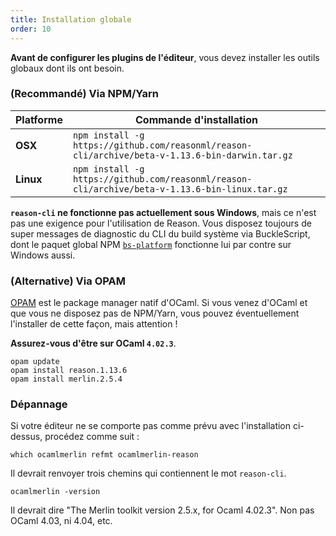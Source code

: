 ```yaml
---
title: Installation globale
order: 10
---
```


**Avant de configurer les plugins de l'éditeur**, vous devez installer les outils globaux dont ils ont besoin.

### (Recommandé) Via NPM/Yarn

| Platforme  | Commande d'installation
|-----------|-------------------------------------------------------------------------------------------------
| **OSX**   | `npm install -g https://github.com/reasonml/reason-cli/archive/beta-v-1.13.6-bin-darwin.tar.gz`
| **Linux** | `npm install -g https://github.com/reasonml/reason-cli/archive/beta-v-1.13.6-bin-linux.tar.gz`

**`reason-cli` ne fonctionne pas actuellement sous Windows**, mais ce n'est pas une exigence pour l'utilisation de Reason. Vous disposez toujours de super messages de diagnostic du CLI du build système via BuckleScript, dont le paquet global NPM  [`bs-platform`](https://www.npmjs.com/package/bs-platform) fonctionne lui par contre sur Windows aussi.

### (Alternative) Via OPAM

[OPAM](https://opam.ocaml.org) est le package manager natif d'OCaml. Si vous venez d'OCaml et que vous ne disposez pas de NPM/Yarn, vous pouvez éventuellement l'installer de cette façon, mais attention !

**Assurez-vous d'être sur OCaml `4.02.3`**.

```
opam update
opam install reason.1.13.6
opam install merlin.2.5.4
```

### Dépannage

Si votre éditeur ne se comporte pas comme prévu avec l'installation ci-dessus, procédez comme suit :

```
which ocamlmerlin refmt ocamlmerlin-reason
```

Il devrait renvoyer trois chemins qui contiennent le mot `reason-cli`.

```
ocamlmerlin -version
```

Il devrait dire "The Merlin toolkit version 2.5.x, for Ocaml 4.02.3". Non pas OCaml 4.03, ni 4.04, etc.

